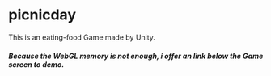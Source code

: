 # picnicday
This is an eating-food Game made by Unity. 
##### Because the WebGL memory is not enough, i offer an link below the Game screen to demo.
